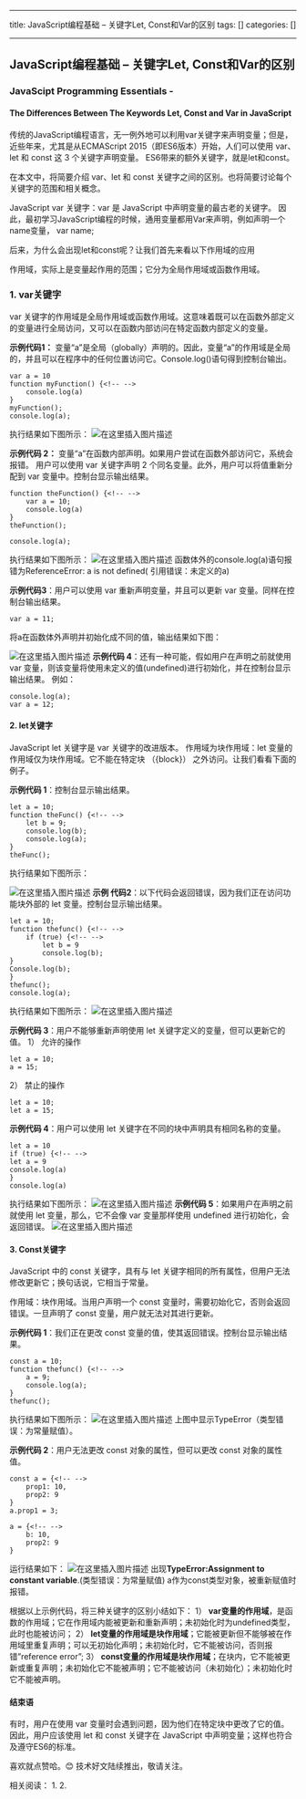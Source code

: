 
--- 
title:  JavaScript编程基础 – 关键字Let, Const和Var的区别 
tags: []
categories: [] 

---
## JavaScript编程基础 – 关键字Let, Const和Var的区别

### JavaScipt Programming Essentials -

#### The Differences Between The Keywords Let, Const and Var in JavaScript

>  
 传统的JavaScript编程语言，无一例外地可以利用var关键字来声明变量；但是，近些年来，尤其是从ECMAScript 2015（即ES6版本）开始，人们可以使用 var、let 和 const 这 3 个关键字声明变量。 ES6带来的额外关键字，就是let和const。 


在本文中，将简要介绍 var、let 和 const 关键字之间的区别。也将简要讨论每个关键字的范围和相关概念。

JavaScript var 关键字：var 是 JavaScript 中声明变量的最古老的关键字。 因此，最初学习JavaScript编程的时候，通用变量都用Var来声明，例如声明一个name变量， var name;

后来，为什么会出现let和const呢？让我们首先来看以下作用域的应用

作用域，实际上是变量起作用的范围；它分为全局作用域或函数作用域。

### 1. var关键字

var 关键字的作用域是全局作用域或函数作用域。这意味着既可以在函数外部定义的变量进行全局访问，又可以在函数内部访问在特定函数内部定义的变量。

**示例代码1：** 变量“a”是全局（globally）声明的。因此，变量“a”的作用域是全局的，并且可以在程序中的任何位置访问它。Console.log()语句得到控制台输出。

```
var a = 10
function myFunction() {<!-- -->
    console.log(a)
}
myFunction();
console.log(a);

```

执行结果如下图所示： <img src="https://img-blog.csdnimg.cn/09a8b8fd2c044b659f505f2e335d09e6.png" alt="在这里插入图片描述">

**示例代码 2：** 变量“a”在函数内部声明。如果用户尝试在函数外部访问它，系统会报错。 用户可以使用 var 关键字声明 2 个同名变量。此外，用户可以将值重新分配到 var 变量中。控制台显示输出结果。

```
function theFunction() {<!-- --> 
    var a = 10;
    console.log(a)
}
theFunction();
 
console.log(a);

```

执行结果如下图所示： <img src="https://img-blog.csdnimg.cn/343b2096c49c467c93e1ab4efdd0c343.png" alt="在这里插入图片描述"> 函数体外的console.log(a)语句报错为ReferenceError: a is not defined( 引用错误：未定义的a)

**示例代码3**：用户可以使用 var 重新声明变量，并且可以更新 var 变量。同样在控制台输出结果。

```
var a = 11;

```

将a在函数体外声明并初始化成不同的值，输出结果如下图：

<img src="https://img-blog.csdnimg.cn/ee2c42bf9def4fc994ccaa83209411ba.png" alt="在这里插入图片描述"> **示例代码 4**：还有一种可能，假如用户在声明之前就使用 var 变量，则该变量将使用未定义的值(undefined)进行初始化，并在控制台显示输出结果。 例如：

```
console.log(a);
var a = 12;

```

#### 2. let关键字

JavaScript let 关键字是 var 关键字的改进版本。 作用域为块作用域：let 变量的作用域仅为块作用域。它不能在特定块 （{block}） 之外访问。让我们看看下面的例子。

**示例代码 1**：控制台显示输出结果。

```
let a = 10;
function theFunc() {<!-- -->
    let b = 9;
    console.log(b);
    console.log(a);
}
theFunc();

```

执行结果如下图所示：

<img src="https://img-blog.csdnimg.cn/76bca44dedf54667842bce7ca8d5ad78.png" alt="在这里插入图片描述"> **示例 代码2**：以下代码会返回错误，因为我们正在访问功能块外部的 let 变量。控制台显示输出结果。

```
let a = 10;
function thefunc() {<!-- -->
    if (true) {<!-- -->
        let b = 9
 		console.log(b);
}
Console.log(b);
}
thefunc();
console.log(a);

```

执行结果如下图所示： <img src="https://img-blog.csdnimg.cn/71aa5b8074a74178a72ee0230041dc4a.png" alt="在这里插入图片描述">

**示例代码 3**：用户不能够重新声明使用 let 关键字定义的变量，但可以更新它的值。 1） 允许的操作

```
let a = 10;
a = 15;

```

2） 禁止的操作

```
let a = 10;
let a = 15;

```

**示例代码 4**：用户可以使用 let 关键字在不同的块中声明具有相同名称的变量。

```
let a = 10
if (true) {<!-- -->
let a = 9
console.log(a)  
}
console.log(a) 

```

执行结果如下图所示： <img src="https://img-blog.csdnimg.cn/503c7e500fcf414b81823e133d205a34.png" alt="在这里插入图片描述"> **示例代码 5**：如果用户在声明之前就使用 let 变量，那么，它不会像 var 变量那样使用 undefined 进行初始化，会返回错误。 <img src="https://img-blog.csdnimg.cn/5f667c50672249d5946052ba9398b915.png" alt="在这里插入图片描述">

#### 3. Const关键字

JavaScript 中的 const 关键字，具有与 let 关键字相同的所有属性，但用户无法修改更新它；换句话说，它相当于常量。

作用域：块作用域。当用户声明一个 const 变量时，需要初始化它，否则会返回错误。一旦声明了 const 变量，用户就无法对其进行更新。

**示例代码 1**：我们正在更改 const 变量的值，使其返回错误。控制台显示输出结果。

```
const a = 10;
function thefunc() {<!-- -->
    a = 9;
    console.log(a);
}
thefunc();

```

执行结果如下图所示： <img src="https://img-blog.csdnimg.cn/1cfda051713c4d1488193e3669608167.png" alt="在这里插入图片描述"> 上图中显示TypeError（类型错误：为常量赋值）。

**示例代码 2**：用户无法更改 const 对象的属性，但可以更改 const 对象的属性值。

```
const a = {<!-- -->
    prop1: 10,
    prop2: 9
}
a.prop1 = 3;
 
a = {<!-- -->
    b: 10,
    prop2: 9
}

```

运行结果如下： <img src="https://img-blog.csdnimg.cn/585b5ad9f3284bd1ac749ff7c789b117.png" alt="在这里插入图片描述"> 出现**TypeError:Assignment to constant variable**.(类型错误：为常量赋值) a作为const类型对象，被重新赋值时报错。

根据以上示例代码，将三种关键字的区别小结如下： 1） **var变量的作用域**，是函数的作用域；它在作用域内能被更新和重新声明；未初始化时为undefined类型，此时也能被访问； 2） **let变量的作用域是块作用域**；它能被更新但不能够被在作用域里重复声明；可以无初始化声明；未初始化时，它不能被访问，否则报错”reference error”; 3） **const变量的作用域是块作用域**；在块内，它不能被更新或重复声明；未初始化它不能被声明；它不能被访问（未初始化）；未初始化时它不能被声明。

#### 结束语

有时，用户在使用 var 变量时会遇到问题，因为他们在特定块中更改了它的值。因此，用户应该使用 let 和 const 关键字在 JavaScript 中声明变量；这样也符合及遵守ES6的标准。

喜欢就点赞哈。😊 技术好文陆续推出，敬请关注。

相关阅读： 1. 2. 
